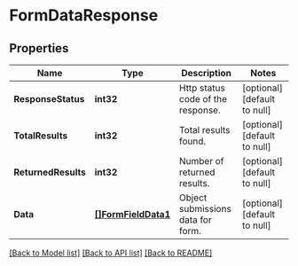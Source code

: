 # FormDataResponse

## Properties
Name | Type | Description | Notes
------------ | ------------- | ------------- | -------------
**ResponseStatus** | **int32** | Http status code of the response.  | [optional] [default to null]
**TotalResults** | **int32** | Total results found.  | [optional] [default to null]
**ReturnedResults** | **int32** | Number of returned results.  | [optional] [default to null]
**Data** | [**[]FormFieldData1**](FormFieldData_1.md) | Object submissions data for form. | [optional] [default to null]

[[Back to Model list]](../README.md#documentation-for-models) [[Back to API list]](../README.md#documentation-for-api-endpoints) [[Back to README]](../README.md)

